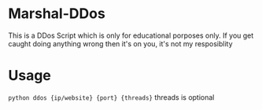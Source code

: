 # Marshal-DDos

This is a DDos Script which is only for educational porposes only.
If you get caught doing anything wrong then it's on you,
it's not my resposiblity

# Usage 

`python ddos {ip/website} {port} {threads}`
threads is optional
